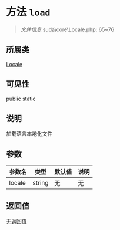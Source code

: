 # 方法 `load`

> *文件信息* suda\core\Locale.php: 65~76

## 所属类 

[Locale](../Locale.md)

## 可见性

 public static

## 说明

加载语言本地化文件

## 参数


| 参数名 | 类型 | 默认值 | 说明 |
|--------|-----|-------|-------|
| locale |  string | 无 | 无 |



## 返回值

无返回值
